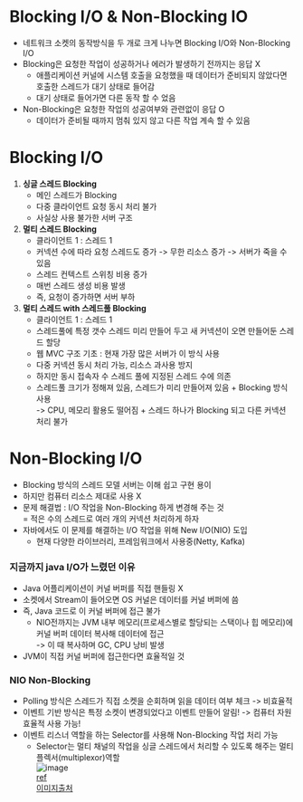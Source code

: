 # Blocking I/O & Non-Blocking IO
- 네트워크 소켓의 동작방식을 두 개로 크게 나누면 Blocking I/O와 Non-Blocking I/O
- Blocking은 요청한 작업이 성공하거나 에러가 발생하기 전까지는 응답 X
  - 애플리케이션 커널에 시스템 호출을 요청했을 때 데이터가 준비되지 않았다면 호출한 스레드가 대기 상태로 들어감
  - 대기 상태로 들어가면 다른 동작 할 수 었음
- Non-Blocking은 요청한 작업의 성공여부와 관련없이 응답 O
  - 데이터가 준비될 때까지 멈춰 있지 않고 다른 작업 계속 할 수 있음

# Blocking I/O
1. **싱글 스레드 Blocking**
   - 메인 스레드가 Blocking
   - 다중 클라이언트 요청 동시 처리 불가
   - 사실상 사용 불가한 서버 구조   
2. **멀티 스레드 Blocking**
   - 클라이언트 1 : 스레드 1
   - 커넥션 수에 따라 요청 스레드도 증가 -> 무한 리소스 증가 -> 서버가 죽을 수 있음
   - 스레드 컨텍스트 스위칭 비용 증가
   - 매번 스레드 생성 비용 발생
   - 즉, 요청이 증가하면 서버 부하   
3. **멀티 스레드 with 스레드풀 Blocking**
   - 클라이언트 1 : 스레드 1
   - 스레드풀에 특정 갯수 스레드 미리 만들어 두고 새 커넥션이 오면 만들어둔 스레드 할당
   - 웹 MVC 구조 기초 : 현재 가장 많은 서버가 이 방식 사용
   - 다중 커넥션 동시 처리 가능, 리소스 과사용 방지
   - 하지만 동시 접속자 수 스레드 풀에 지정된 스레드 수에 의존
   - 스레드풀 크기가 정해져 있음, 스레드가 미리 만들어져 있음 + Blocking 방식 사용   
     -> CPU, 메모리 활용도 떨어짐 + 스레드 하나가 Blocking 되고 다른 커넥션 처리 불가
     
# Non-Blocking I/O
- Blocking 방식의 스레드 모델 서버는 이해 쉽고 구현 용이
- 하지만 컴퓨터 리소스 제대로 사용 X
- 문제 해결법 : I/O 작업을 Non-Blocking 하게 변경해 주는 것   
  = 적은 수의 스레드로 여러 개의 커넥션 처리하게 하자
- 자바에서도 이 문제를 해결하는 I/O 작업을 위해 New I/O(NIO) 도입
    - 현재 다양한 라이브러리, 프레임워크에서 사용중(Netty, Kafka)
### 지금까지 java I/O가 느렸던 이유
- Java 어플리케이션이 커널 버퍼를 직접 핸들링 X
- 소켓에서 Stream이 들어오면 OS 커널은 데이터를 커널 버퍼에 씀
- 즉, Java 코드로 이 커널 버퍼에 접근 불가   
  - NIO전까지는 JVM 내부 메모리(프로세스별로 할당되는 스택이나 힙 메모리)에 커널 버퍼 데이터 복사해 데이터에 접근   
    -> 이 때 복사하며 GC, CPU 낭비 발생
- JVM이 직접 커널 버퍼에 접근한다면 효율적일 것
### NIO Non-Blocking
- Polling 방식은 스레드가 직접 소켓을 순회하며 읽을 데이터 여부 체크 -> 비효율적
- 이벤트 기반 방식은 특정 소켓이 변경되었다고 이벤트 만들어 알림! -> 컴퓨터 자원 효율적 사용 가능!
- 이벤트 리스너 역할을 하는 Selector를 사용해 Non-Blocking 작업 처리 가능
  - Selector는 멀티 채널의 작업을 싱글 스레드에서 처리할 수 있도록 해주는 멀티플렉서(multiplexor)역할   
![image](https://github.com/user-attachments/assets/04dc754a-6f44-4cbc-88a2-bc3438f24012)   
[ref](https://mark-kim.blog/understanding-non-blocking-io-and-nio/)   
[이미지출처](https://dev-coco.tistory.com/44)   
